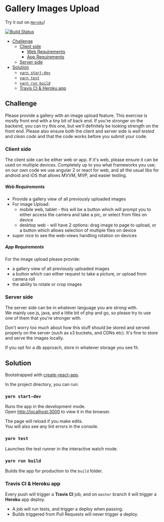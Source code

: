 # Gallery Images Upload

Try it out on [`Heroku`](https://image-gallery-demo.herokuapp.com/)!

[![Build Status](https://travis-ci.com/sombreroEnPuntas/image-gallery.svg?branch=master)](https://travis-ci.com/sombreroEnPuntas/image-gallery)

- [Challenge](#challenge)
  - [Client side](#client-side)
    - [Web Requirements](#web-requirements)
    - [App Requirements](#app-requirements)
  - [Server side](#server-side)
- [Solution](#solution)
  - [`yarn start-dev`](#yarn-start-dev)
  - [`yarn test`](#yarn-test)
  - [`yarn run build`](#yarn-run-build)
  - [Travis CI & Heroku app](#travis-ci--heroku-app)

## Challenge

Please provide a gallery with an image upload feature.
This exercise is mostly front end with a tiny bit of back end.
If you're stronger on the backend, you can try this one, but we'll definitely be looking strength on the front end.
Please also ensure both the client and server side is _well tested_ and _clean code_ and that the code works before you submit your code.

### Client side

The client side can be either web or app.
If it's web, please ensure it can be used on multiple devices.
Completely up to you what frameworks you use; on our own code we use angular 2 or react for web, and all the usual libs for android and iOS that allows MVVM, MVP, and easier testing.

##### Web Requirements

- Provide a gallery view of all previously uploaded images
- For image Upload:
  - mobile web, tablet - this will be a button which will prompt you to either access the camera and take a pic, or select from files on device
  - desktop web - will have 2 options: drag image to page to upload, or a button which allows selection of multiple files on device
- super nice to see the web-views handling rotation on devices

##### App Requirements

For the image upload please provide:

- a gallery view of all previously uploaded images
- a button which can either request to take a picture, or upload from camera roll
- the ability to rotate or crop images

### Server side

The server side can be in whatever language you are strong with.  
We mainly use js, java, and a little bit of php and go, so please try to use one of them that you're stronger with.

Don't worry too much about how this stuff should be stored and served properly on the server (such as s3 buckets, and CDNs etc).
It's fine to store and serve the images locally.

If you opt for a db approach, store in whatever storage you see fit.

## Solution

Bootstrapped with [create-react-app](https://github.com/facebook/create-react-app).

In the project directory, you can run:

### `yarn start-dev`

Runs the app in the development mode.<br>
Open [http://localhost:3000](http://localhost:3000) to view it in the browser.

The page will reload if you make edits.<br>
You will also see any lint errors in the console.

### `yarn test`

Launches the test runner in the interactive watch mode.<br>

### `yarn run build`

Builds the app for production to the `build` folder.<br>

### Travis CI & Heroku app

Every push will trigger a **Travis CI** job, and on `master` branch it will trigger a **Heroku** app deploy.

- A job will run tests, and trigger a deploy when passing.
- Builds triggered from Pull Requests will never trigger a deploy.
